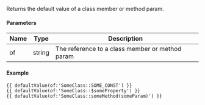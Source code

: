 Returns the default value of a class member or method param.

#### Parameters

| Name | Type   | Description
| ---- | -------| ------------
| of   | string | The reference to a class member or method param

#### Example

```
{{ defaultValue(of:'SomeClass::SOME_CONST') }}
{{ defaultValue(of:'SomeClass::$someProperty') }}
{{ defaultValue(of:'SomeClass::someMethod(someParam)') }}
```